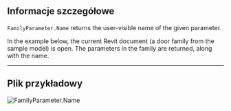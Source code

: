 ## Informacje szczegółowe
`FamilyParameter.Name` returns the user-visible name of the given parameter.

In the example below, the current Revit document (a door family from the sample model) is open. The parameters in the family are returned, along with the name.
___
## Plik przykładowy

![FamilyParameter.Name](./Revit.Elements.FamilyParameter.Name_img.jpg)
